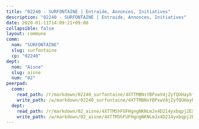 ```yaml
---
title: "02240 - SURFONTAINE | Entraide, Annonces, Initiatives"
description: "02240 - SURFONTAINE | Entraide, Annonces, Initiatives"
date: 2020-01-11T14:09:21+09:00
collapsible: false
layout: commune
comm:
  nom: "SURFONTAINE"
  slug: surfontaine
  cp: "02240"
dept:
  nom: "Aisne"
  slug: aisne
  num: "02"
peerpad:
  comm:
    read_path: /r/markdown/02240_surfontaine/4XTTMBNsYBPxwV4jZyfQUHayhfa89uGBt2ygiNeraPyPeb1of
    write_path: /w/markdown/02240_surfontaine/4XTTMBNsYBPxwV4jZyfQUHayhfa89uGBt2ygiNeraPyPeb1of-K3TgUjuHz5WFvib5HG7N3QMYhc8RxDxZZwXHhs8FmQ8F1sMCUzh7fidJurWDBLANs5CbEi5XX1JwKi7KaRBVg4RJu9vdADZgK4WBHgkqUgfXqhmWaKBiZHzZWQXYw6qwHUG1vUD7
  dept:
    read_path: /r/markdown/02_aisne/4XTTM5hFUFHgngNKNLmJx4D214yxbqpj2EXK5CBjZ5LZF3zAf
    write_path: /w/markdown/02_aisne/4XTTM5hFUFHgngNKNLmJx4D214yxbqpj2EXK5CBjZ5LZF3zAf-K3TgUfAP6D753WPagZBnpcFgyCUpnZXNhrQsKU6J8qon6wxmFCHD5kB3GMzCYyJmAGHN58p9qgKDhnEgSAuHEK3wjVXSJoUkHyn6Vb7T2aNZ2y6ez5BMkQCEQxoUkfyK9J3TXU3M
---
```


